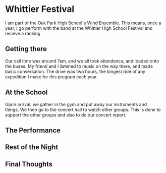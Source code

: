 # Whittier Festival
I am part of the Oak Park High School's Wind Ensemble. This means, once a year, I go perform with the band at the Whittier High School Festival and recieve a ranking. 

## Getting there
Our call time was around 7am, and we all took attendance, and loaded onto the buses. My friend and I listened to music on the way there, and made basic conversation. The drive was two hours, the longest ride of any expedition I make for this program each year. 

## At the School
Upon arrival, we gather in the gym and put away our instruments and things. We then go to the concert hall to watch other groups. This is done to support the other groups and also to do our concert report. 

## The Performance

## Rest of the Night

## Final Thoughts

